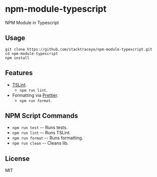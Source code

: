 # npm-module-typescript

NPM Module in Typescript

## Usage

```
git clone https://github.com/stacktraceyo/npm-module-typescript.git
cd npm-module-typescript
npm install

```


## Features

* [TSLint](https://palantir.github.io/tslint/).
  * `npm run lint`.
* Formatting via [Prettier](https://github.com/prettier/prettier).
  * `npm run format`.

## NPM Script Commands

* `npm run test` -- Runs tests.
* `npm run lint` -- Runs TSLint.
* `npm run format` -- Runs formatting.
* `npm run clean` -- Cleans lib.

## License

MIT
